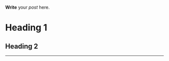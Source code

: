 <!-- 
.. title: Test Markdown
.. slug: test-markdown
.. date: 2015-09-20 21:09:33 UTC-04:00
.. tags: 
.. category: 
.. link: 
.. description: 
.. type: text
-->

**Write** your _post_ here.
# Heading 1
## Heading 2
---

